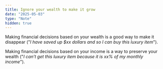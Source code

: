 ```yaml
---
title: Ignore your wealth to make it grow
date: "2025-05-03"
type: "Note"
hidden: true
---
```


Making financial decisions based on your wealth is a good way to make it disappear ("*I have saved up $xx dollars and so I can buy this luxury item*").

Making financial decisions based on your income is a way to preserve your wealth ("*I can’t get this luxury item because it is xx% of my monthly income*").

